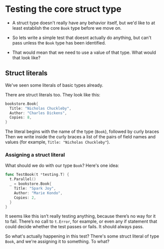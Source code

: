 # Testing the core struct type

- A struct type doesn't really have any behavior itself, but we'd like to at least
  establish the core `Book` type before we move on.

- So lets write a simple test that doesnt actually do anything, but can't pass
  unless the `Book` type has been identified.

- That would mean that we need to use a value of that type. What would that look
  like?

## Struct literals

We've seen some literals of basic types already.

There are struct literals too. They look like this:

```go
bookstore.Book{
  Title: "Nicholas Chuckleby",
  Author: "Charles Dickens",
  Copies: 8,
}
```

The literal begins with the name of the type (`Book`), followed by curly braces
Then we write inside the curly braces a list of the pairs of field names and
values (for example, `Title: "Nicholas Chuckleby"`).

### Assigning a struct literal

What should we do with our type `Book`? Here's one idea:

```go
func TestBook(t *testing.T) {
  t.Parallel()
  _ = bookstore.Book{
    Title: "Spark Joy",
    Author: "Marie Kondo",
    Copies: 2,
  }
}
```

It seems like this isn’t really testing anything, because there’s no way for it to fail.
There’s no call to `t.Error`, for example, or even any if statement that could decide
whether the test passes or fails. It should always pass.

So what's actually happening in this test? There's some struct literal of type
`Book`, and we're assigning it to something. To what?
